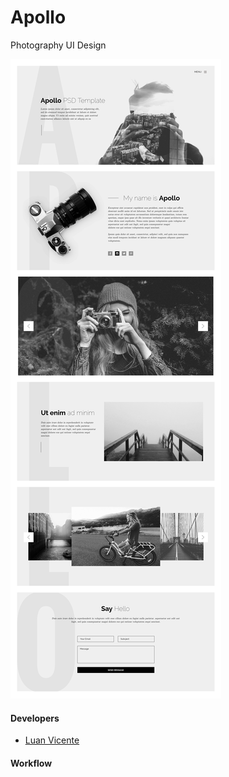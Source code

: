 # Apollo

Photography UI Design

![Apollo Preview](layout/apollo.png)


#### Developers
+ [Luan Vicente](https://github.com/idlua)


#### Workflow
